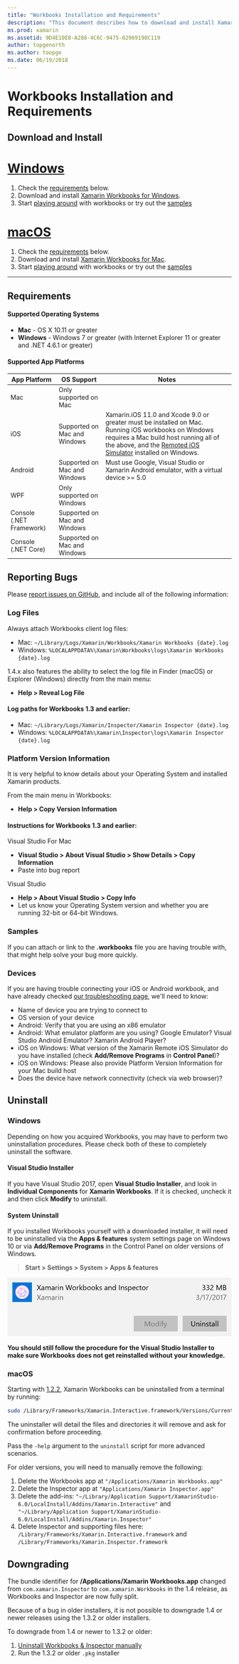 ```yaml
---
title: "Workbooks Installation and Requirements"
description: "This document describes how to download and install Xamarin Workbooks, discussing supported platforms and system requirements."
ms.prod: xamarin
ms.assetid: 9D4E10E8-A288-4C6C-9475-02969198C119
author: topgenorth
ms.author: toopge
ms.date: 06/19/2018
---
```


# Workbooks Installation and Requirements

<a name="install" />

## Download and Install

# [Windows](#tab/windows)

1. Check the [requirements](#requirements) below.
2. Download and install [Xamarin Workbooks for Windows](https://dl.xamarin.com/interactive/XamarinInteractive.msi).
3. Start [playing around](~/tools/workbooks/workbook.md) with workbooks or try out the [samples](https://developer.xamarin.com/workbooks)

# [macOS](#tab/macos)

1. Check the [requirements](#Requirements) below.
2. Download and install [Xamarin Workbooks for Mac](https://dl.xamarin.com/interactive/XamarinInteractive.pkg).
3. Start [playing around](~/tools/workbooks/workbook.md) with workbooks or try out the [samples](https://developer.xamarin.com/workbooks)

-----

## Requirements

#### Supported Operating Systems

- **Mac** - OS X 10.11 or greater
- **Windows** - Windows 7 or greater (with Internet Explorer 11 or greater and
  .NET 4.6.1 or greater)

#### Supported App Platforms

|App Platform|OS Support|Notes|
|--- |--- |--- |
|Mac|Only supported on Mac|
|iOS|Supported on Mac and Windows|Xamarin.iOS 11.0 and Xcode 9.0 or greater must be installed on Mac. Running iOS workbooks on Windows requires a Mac build host running all of the above, and the [Remoted iOS Simulator](~/tools/ios-simulator.md) installed on Windows.|
|Android|Supported on Mac and Windows|Must use Google, Visual Studio or Xamarin Android emulator, with a virtual device >= 5.0|
|WPF|Only supported on Windows|
|Console (.NET Framework)|Supported on Mac and Windows|
|Console (.NET Core)|Supported on Mac and Windows|


## Reporting Bugs

Please [report issues on GitHub][bugs], and include all of the following information:

### Log Files

Always attach Workbooks client log files:

- Mac: `~/Library/Logs/Xamarin/Workbooks/Xamarin Workbooks {date}.log`
- Windows: `%LOCALAPPDATA%\Xamarin\Workbooks\logs\Xamarin Workbooks {date}.log`

1.4.x also features the ability to select the log file in Finder (macOS) or
Explorer (Windows) directly from the main menu:

- **Help > Reveal Log File**

#### Log paths for Workbooks 1.3 and earlier:

- Mac: `~/Library/Logs/Xamarin/Inspector/Xamarin Inspector {date}.log`
- Windows: `%LOCALAPPDATA%\Xamarin\Inspector\logs\Xamarin Inspector {date}.log`

### Platform Version Information

It is very helpful to know details about your Operating System and installed Xamarin products.

From the main menu in Workbooks:

* **Help > Copy Version Information**

#### Instructions for Workbooks 1.3 and earlier:

Visual Studio For Mac

- **Visual Studio > About Visual Studio > Show Details > Copy Information**
- Paste into bug report

Visual Studio

- **Help > About Visual Studio > Copy Info**
- Let us know your Operating System version and whether you are running 32-bit or 64-bit Windows.

### Samples

If you can attach or link to the **.workbooks** file you are having trouble with,
that might help solve your bug more quickly.

### Devices

If you are having trouble connecting your iOS or Android workbook, and have
already checked [our troubleshooting page](~/tools/workbooks/troubleshooting/index.md),
we'll need to know:

- Name of device you are trying to connect to
- OS version of your device
- Android: Verify that you are using an x86 emulator
- Android: What emulator platform are you using? Google Emulator?
  Visual Studio Android Emulator? Xamarin Android Player?
- iOS on Windows: What version of the Xamarin Remote iOS Simulator do you have
  installed (check **Add/Remove Programs** in **Control Panel**)?
- iOS on Windows: Please also provide Platform Version Information for your Mac
  build host
- Does the device have network connectivity (check via web browser)?

[bugs]: https://github.com/Microsoft/workbooks/issues/new

## Uninstall

### Windows

Depending on how you acquired Workbooks, you may have to perform
two uninstallation procedures. Please check both of these to completely
uninstall the software.

#### Visual Studio Installer

If you have Visual Studio 2017, open **Visual Studio Installer**, and look in
**Individual Components** for **Xamarin Workbooks**. If it is checked, uncheck it
and then click **Modify** to uninstall.

#### System Uninstall

If you installed Workbooks yourself with a downloaded installer,
it will need to be uninstalled via the **Apps & features**
system settings page on Windows 10 or via **Add/Remove Programs** in the
Control Panel on older versions of Windows.

> **Start > Settings > System > Apps & features**

![](install-images/windows-remove.png "Xamarin Workbooks as listed in &quot;Apps &amp; features&quot;")

**You should still follow the procedure for the Visual Studio Installer to make
sure Workbooks does not get reinstalled without your knowledge.**

<a name="uninstall-macos" />

### macOS

Starting with [1.2.2](https://developer.xamarin.com/releases/interactive/interactive-1.2/),
Xamarin Workbooks can be uninstalled from a terminal by running:

```bash
sudo /Library/Frameworks/Xamarin.Interactive.framework/Versions/Current/uninstall
```

The uninstaller will detail the files and directories it will remove and
ask for confirmation before proceeding.

Pass the `-help` argument to the `uninstall` script for more advanced
scenarios.

For older versions, you will need to manually remove the following:

1. Delete the Workbooks app at `"/Applications/Xamarin Workbooks.app"`
2. Delete the Inspector app at `"Applications/Xamarin Inspector.app"`
2. Delete the add-ins: `"~/Library/Application Support/XamarinStudio-6.0/LocalInstall/Addins/Xamarin.Interactive"` and `"~/Library/Application Support/XamarinStudio-6.0/LocalInstall/Addins/Xamarin.Inspector"`
3. Delete Inspector and supporting files here: `/Library/Frameworks/Xamarin.Interactive.framework` and `/Library/Frameworks/Xamarin.Inspector.framework`

## Downgrading

The bundle identifier for **/Applications/Xamarin Workbooks.app** changed from
`com.xamarin.Inspector` to `com.xamarin.Workbooks` in the 1.4 release, as
Workbooks and Inspector are now fully split.

Because of a bug in older installers, it is not possible to downgrade 1.4 or
newer releases using the 1.3.2 or older installers.

To downgrade from 1.4 or newer to 1.3.2 or older:

1. [Uninstall Workbooks & Inspector manually](#macOS)
2. Run the 1.3.2 or older `.pkg` installer
